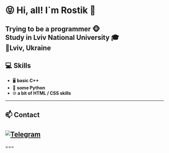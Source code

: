 # 😝 Hi, all! I`m Rostik 👋

Trying to be a **programmer** 🐵  
Study in **Lviv National University** 🎓  
📍Lviv, Ukraine
---

## 💻 Skills
- 🖥 **basic C++**
- 🐍 **some Python**
- 🌐 **a bit of HTML / CSS skills**

---


## 📫 Contact 
[![Telegram](https://img.shields.io/badge/Telegram-0078D4?style=flat&logo=telegram)](https://t.me/xavusm)  
---


===


